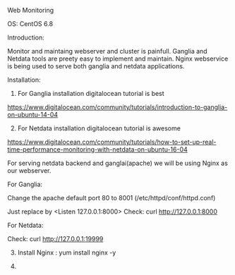 
Web Monitoring

OS: CentOS 6.8

Introduction:

Monitor and maintaing webserver and cluster is painfull. Ganglia and Netdata tools are preety easy to implement and maintain.
Nginx webservice is being used to serve both ganglia and netdata applications.


Installation:

1. For Ganglia installation digitalocean tutorial is best

https://www.digitalocean.com/community/tutorials/introduction-to-ganglia-on-ubuntu-14-04

2. For Netdata installation digitalocean tutorial is awesome

 https://www.digitalocean.com/community/tutorials/how-to-set-up-real-time-performance-monitoring-with-netdata-on-ubuntu-16-04

For serving netdata backend and ganglai(apache) we will be using Nginx as our webserver.

For Ganglia:

Change the apache default port 80 to 8001 (/etc/httpd/conf/httpd.conf)

  Just replace by  <Listen 127.0.0.1:8000>
  Check: curl http://127.0.0.1:8000

For Netdata:

   Check: curl http://127.0.0.1:19999


3. Install Nginx : yum install nginx -y

4. 

